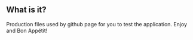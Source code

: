 ## What is it?
Production files used by github page for you to test the application.
Enjoy and Bon Appétit!
